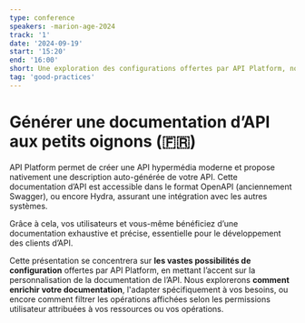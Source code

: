 ```yaml
---
type: conference
speakers: -marion-age-2024 
track: '1'
date: '2024-09-19'
start: '15:20'
end: '16:00'
short: Une exploration des configurations offertes par API Platform, notamment sur la personnalisation de la doc de l'API.
tag: 'good-practices'
---
```


# Générer une documentation d’API aux petits oignons (🇫🇷) 

API Platform permet de créer une API hypermédia moderne et propose nativement une description auto-générée de votre API. Cette documentation d’API est accessible dans le format OpenAPI (anciennement Swagger), ou encore Hydra, assurant une intégration avec les autres systèmes.

Grâce à cela, vos utilisateurs et vous-même bénéficiez d’une documentation exhaustive et précise, essentielle pour le développement des clients d’API.

Cette présentation se concentrera sur **les vastes possibilités de configuration** offertes par API Platform, en mettant l’accent sur la personnalisation de la documentation de l’API. Nous explorerons **comment enrichir votre documentation**, l'adapter spécifiquement à vos besoins, ou encore comment filtrer les opérations affichées selon les permissions utilisateur attribuées à vos ressources ou vos opérations.
